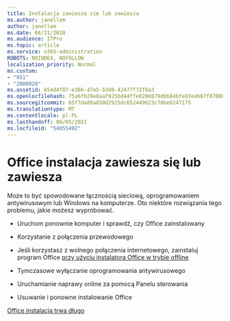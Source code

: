 ```yaml
---
title: Instalacja zawiesza się lub zawiesza
ms.author: janellem
author: janellem
ms.date: 04/21/2020
ms.audience: ITPro
ms.topic: article
ms.service: o365-administration
ROBOTS: NOINDEX, NOFOLLOW
localization_priority: Normal
ms.custom:
- "851"
- "2000020"
ms.assetid: b54d4f87-e366-47e5-b3d8-42477f72f6a3
ms.openlocfilehash: 75a6fb29e8aaf925bd44ffe820d879dbb84bfe07e4667f07808b610b5ab162fb
ms.sourcegitcommit: b5f7da89a650d2915dc652449623c78be6247175
ms.translationtype: MT
ms.contentlocale: pl-PL
ms.lasthandoff: 08/05/2021
ms.locfileid: "54055492"
---
```

# <a name="office-installation-hangs-or-gets-stuck"></a>Office instalacja zawiesza się lub zawiesza

Może to być spowodowane łącznością sieciową, oprogramowaniem antywirusowym lub Windows na komputerze. Oto niektóre rozwiązania tego problemu, jakie możesz wypróbować.
  
- Uruchom ponownie komputer i sprawdź, czy Office zainstalowany

- Korzystanie z połączenia przewodowego

- Jeśli korzystasz z wolnego połączenia internetowego, zainstaluj program Office [przy użyciu instalatora Office w trybie offline](https://support.office.com/article/f0a85fe7-118f-41cb-a791-d59cef96ad1c?wt.mc_id=Alchemy_ClientDIA)

- Tymczasowe wyłączanie oprogramowania antywirusowego

- Uruchamianie naprawy online za pomocą Panelu sterowania

- Usuwanie i ponowne instalowanie Office

[Office instalacja trwa długo](https://support.office.com/article/0f09f357-3fef-42a6-b8aa-cef4c6c44bdf?wt.mc_id=Alchemy_ClientDIA)
  